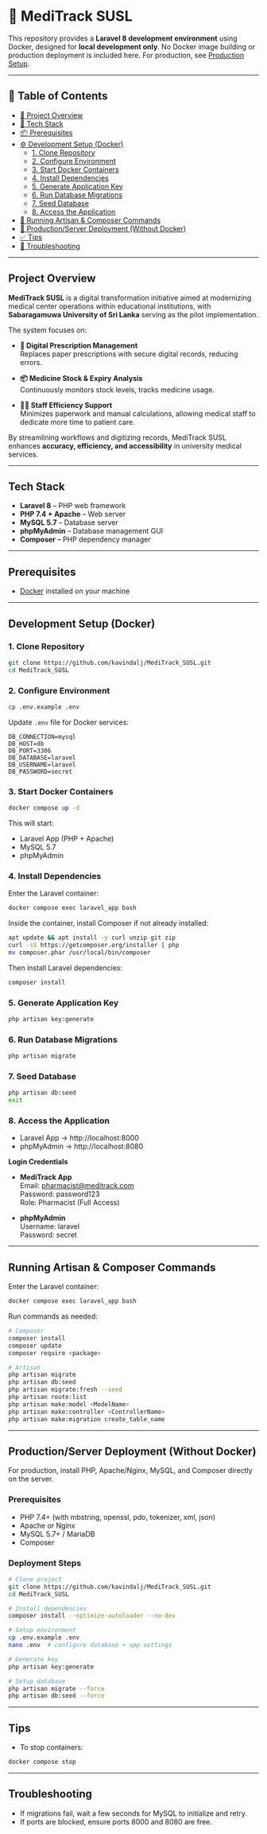 # 🚀 MediTrack SUSL

This repository provides a **Laravel 8 development environment** using Docker, designed for **local development only**. No Docker image building or production deployment is included here. For production, see [Production Setup](#productionserver-deployment-without-docker).

***

## 📑 Table of Contents

- [🏥 Project Overview](#project-overview)  
- [🧰 Tech Stack](#tech-stack)  
- [📦 Prerequisites](#prerequisites)  
- [⚙️ Development Setup (Docker)](#development-setup-docker)  
  - [1. Clone Repository](#1-clone-repository)  
  - [2. Configure Environment](#2-configure-environment)  
  - [3. Start Docker Containers](#3-start-docker-containers)  
  - [4. Install Dependencies](#4-install-dependencies)  
  - [5. Generate Application Key](#5-generate-application-key)  
  - [6. Run Database Migrations](#6-run-database-migrations)  
  - [7. Seed Database](#7-seed-database)  
  - [8. Access the Application](#8-access-the-application)  
- [🧾 Running Artisan & Composer Commands](#running-artisan--composer-commands)  
- [🚀 Production/Server Deployment (Without Docker)](#productionserver-deployment-without-docker)  
- [✅ Tips](#tips)  
- [🧼 Troubleshooting](#troubleshooting)  

***

## Project Overview  

**MediTrack SUSL** is a digital transformation initiative aimed at modernizing medical center operations within educational institutions, with **Sabaragamuwa University of Sri Lanka** serving as the pilot implementation.  

The system focuses on:  

- **💊 Digital Prescription Management**  
  Replaces paper prescriptions with secure digital records, reducing errors.  

- **📦 Medicine Stock & Expiry Analysis**  
  Continuously monitors stock levels, tracks medicine usage.  

- **👩‍⚕️ Staff Efficiency Support**  
  Minimizes paperwork and manual calculations, allowing medical staff to dedicate more time to patient care.  

By streamlining workflows and digitizing records, MediTrack SUSL enhances **accuracy, efficiency, and accessibility** in university medical services.  

***

## Tech Stack

- **Laravel 8** – PHP web framework  
- **PHP 7.4 + Apache** – Web server  
- **MySQL 5.7** – Database server  
- **phpMyAdmin** – Database management GUI  
- **Composer** – PHP dependency manager  

***

## Prerequisites

- [Docker](https://docs.docker.com/get-docker/) installed on your machine  

***

## Development Setup (Docker)

### 1. Clone Repository

```bash
git clone https://github.com/kavindalj/MediTrack_SUSL.git
cd MediTrack_SUSL
```

### 2. Configure Environment

```bash
cp .env.example .env
```

Update `.env` file for Docker services:

```
DB_CONNECTION=mysql
DB_HOST=db
DB_PORT=3306
DB_DATABASE=laravel
DB_USERNAME=laravel
DB_PASSWORD=secret
```

### 3. Start Docker Containers

```bash
docker compose up -d
```

This will start:

- Laravel App (PHP + Apache)  
- MySQL 5.7  
- phpMyAdmin  

### 4. Install Dependencies

Enter the Laravel container:

```bash
docker compose exec laravel_app bash
```

Inside the container, install Composer if not already installed:

```bash
apt update && apt install -y curl unzip git zip
curl -sS https://getcomposer.org/installer | php
mv composer.phar /usr/local/bin/composer
```

Then install Laravel dependencies:

```bash
composer install
```

### 5. Generate Application Key

```bash
php artisan key:generate
```

### 6. Run Database Migrations

```bash
php artisan migrate
```

### 7. Seed Database

```bash
php artisan db:seed
exit
```

### 8. Access the Application

- Laravel App → http://localhost:8000  
- phpMyAdmin → http://localhost:8080  

**Login Credentials**

- **MediTrack App**  
  Email: [pharmacist@meditrack.com](mailto:pharmacist@meditrack.com)  
  Password: password123  
  Role: Pharmacist (Full Access)  

- **phpMyAdmin**  
  Username: laravel  
  Password: secret  

***

## Running Artisan & Composer Commands

Enter the Laravel container:

```bash
docker compose exec laravel_app bash
```

Run commands as needed:

```bash
# Composer
composer install
composer update
composer require <package>

# Artisan
php artisan migrate
php artisan db:seed
php artisan migrate:fresh --seed
php artisan route:list
php artisan make:model <ModelName>
php artisan make:controller <ControllerName>
php artisan make:migration create_table_name
```

***

## Production/Server Deployment (Without Docker)

For production, install PHP, Apache/Nginx, MySQL, and Composer directly on the server.

### Prerequisites

- PHP 7.4+ (with mbstring, openssl, pdo, tokenizer, xml, json)  
- Apache or Nginx  
- MySQL 5.7+ / MariaDB  
- Composer  

### Deployment Steps

```bash
# Clone project
git clone https://github.com/kavindalj/MediTrack_SUSL.git
cd MediTrack_SUSL

# Install dependencies
composer install --optimize-autoloader --no-dev

# Setup environment
cp .env.example .env
nano .env  # configure database + app settings

# Generate key
php artisan key:generate

# Setup database
php artisan migrate --force
php artisan db:seed --force
```

***

## Tips

- To stop containers:

```bash
docker compose stop
```

***

## Troubleshooting

- If migrations fail, wait a few seconds for MySQL to initialize and retry.  
- If ports are blocked, ensure ports 8000 and 8080 are free.
